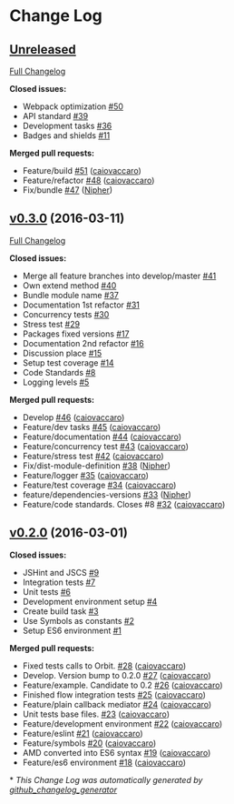 # Change Log

## [Unreleased](https://github.com/hugeinc/orbit/tree/HEAD)

[Full Changelog](https://github.com/hugeinc/orbit/compare/v0.3.0...HEAD)

**Closed issues:**

- Webpack optimization [\#50](https://github.com/hugeinc/orbit/issues/50)
- API standard [\#39](https://github.com/hugeinc/orbit/issues/39)
- Development tasks [\#36](https://github.com/hugeinc/orbit/issues/36)
- Badges and shields [\#11](https://github.com/hugeinc/orbit/issues/11)

**Merged pull requests:**

- Feature/build [\#51](https://github.com/hugeinc/orbit/pull/51) ([caiovaccaro](https://github.com/caiovaccaro))
- Feature/refactor [\#48](https://github.com/hugeinc/orbit/pull/48) ([caiovaccaro](https://github.com/caiovaccaro))
- Fix/bundle [\#47](https://github.com/hugeinc/orbit/pull/47) ([Nipher](https://github.com/Nipher))

## [v0.3.0](https://github.com/hugeinc/orbit/tree/v0.3.0) (2016-03-11)
[Full Changelog](https://github.com/hugeinc/orbit/compare/v0.2.0...v0.3.0)

**Closed issues:**

- Merge all feature branches into develop/master [\#41](https://github.com/hugeinc/orbit/issues/41)
- Own extend method [\#40](https://github.com/hugeinc/orbit/issues/40)
- Bundle module name [\#37](https://github.com/hugeinc/orbit/issues/37)
- Documentation 1st refactor [\#31](https://github.com/hugeinc/orbit/issues/31)
- Concurrency tests [\#30](https://github.com/hugeinc/orbit/issues/30)
- Stress test [\#29](https://github.com/hugeinc/orbit/issues/29)
- Packages fixed versions [\#17](https://github.com/hugeinc/orbit/issues/17)
- Documentation 2nd refactor [\#16](https://github.com/hugeinc/orbit/issues/16)
- Discussion place [\#15](https://github.com/hugeinc/orbit/issues/15)
- Setup test coverage [\#14](https://github.com/hugeinc/orbit/issues/14)
- Code Standards [\#8](https://github.com/hugeinc/orbit/issues/8)
- Logging levels [\#5](https://github.com/hugeinc/orbit/issues/5)

**Merged pull requests:**

- Develop [\#46](https://github.com/hugeinc/orbit/pull/46) ([caiovaccaro](https://github.com/caiovaccaro))
- Feature/dev tasks [\#45](https://github.com/hugeinc/orbit/pull/45) ([caiovaccaro](https://github.com/caiovaccaro))
- Feature/documentation [\#44](https://github.com/hugeinc/orbit/pull/44) ([caiovaccaro](https://github.com/caiovaccaro))
- Feature/concurrency test [\#43](https://github.com/hugeinc/orbit/pull/43) ([caiovaccaro](https://github.com/caiovaccaro))
- Feature/stress test [\#42](https://github.com/hugeinc/orbit/pull/42) ([caiovaccaro](https://github.com/caiovaccaro))
- Fix/dist-module-definition [\#38](https://github.com/hugeinc/orbit/pull/38) ([Nipher](https://github.com/Nipher))
- Feature/logger [\#35](https://github.com/hugeinc/orbit/pull/35) ([caiovaccaro](https://github.com/caiovaccaro))
- Feature/test coverage [\#34](https://github.com/hugeinc/orbit/pull/34) ([caiovaccaro](https://github.com/caiovaccaro))
- feature/dependencies-versions [\#33](https://github.com/hugeinc/orbit/pull/33) ([Nipher](https://github.com/Nipher))
- Feature/code standards. Closes \#8 [\#32](https://github.com/hugeinc/orbit/pull/32) ([caiovaccaro](https://github.com/caiovaccaro))

## [v0.2.0](https://github.com/hugeinc/orbit/tree/v0.2.0) (2016-03-01)
**Closed issues:**

- JSHint and JSCS [\#9](https://github.com/hugeinc/orbit/issues/9)
- Integration tests [\#7](https://github.com/hugeinc/orbit/issues/7)
- Unit tests [\#6](https://github.com/hugeinc/orbit/issues/6)
- Development environment setup [\#4](https://github.com/hugeinc/orbit/issues/4)
- Create build task [\#3](https://github.com/hugeinc/orbit/issues/3)
- Use Symbols as constants [\#2](https://github.com/hugeinc/orbit/issues/2)
- Setup ES6 environment [\#1](https://github.com/hugeinc/orbit/issues/1)

**Merged pull requests:**

- Fixed tests calls to Orbit. [\#28](https://github.com/hugeinc/orbit/pull/28) ([caiovaccaro](https://github.com/caiovaccaro))
- Develop. Version bump to 0.2.0 [\#27](https://github.com/hugeinc/orbit/pull/27) ([caiovaccaro](https://github.com/caiovaccaro))
- Feature/example. Candidate to 0.2 [\#26](https://github.com/hugeinc/orbit/pull/26) ([caiovaccaro](https://github.com/caiovaccaro))
- Finished flow integration tests [\#25](https://github.com/hugeinc/orbit/pull/25) ([caiovaccaro](https://github.com/caiovaccaro))
- Feature/plain callback mediator [\#24](https://github.com/hugeinc/orbit/pull/24) ([caiovaccaro](https://github.com/caiovaccaro))
- Unit tests base files. [\#23](https://github.com/hugeinc/orbit/pull/23) ([caiovaccaro](https://github.com/caiovaccaro))
- Feature/development environment [\#22](https://github.com/hugeinc/orbit/pull/22) ([caiovaccaro](https://github.com/caiovaccaro))
- Feature/eslint [\#21](https://github.com/hugeinc/orbit/pull/21) ([caiovaccaro](https://github.com/caiovaccaro))
- Feature/symbols [\#20](https://github.com/hugeinc/orbit/pull/20) ([caiovaccaro](https://github.com/caiovaccaro))
- AMD converted into ES6 syntax [\#19](https://github.com/hugeinc/orbit/pull/19) ([caiovaccaro](https://github.com/caiovaccaro))
- Feature/es6 environment [\#18](https://github.com/hugeinc/orbit/pull/18) ([caiovaccaro](https://github.com/caiovaccaro))




\* *This Change Log was automatically generated by [github_changelog_generator](https://github.com/skywinder/Github-Changelog-Generator)*
